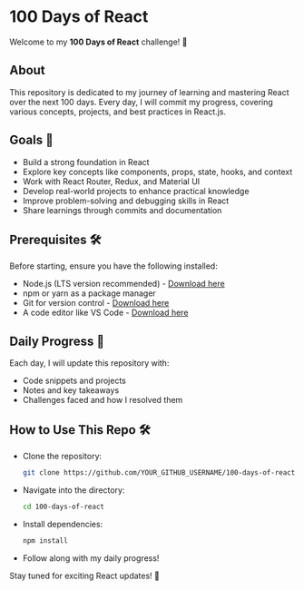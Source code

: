 # 100 Days of React

Welcome to my **100 Days of React** challenge! 🚀

## About
This repository is dedicated to my journey of learning and mastering React over the next 100 days. Every day, I will commit my progress, covering various concepts, projects, and best practices in React.js.

## Goals 🎯
- Build a strong foundation in React
- Explore key concepts like components, props, state, hooks, and context
- Work with React Router, Redux, and Material UI
- Develop real-world projects to enhance practical knowledge
- Improve problem-solving and debugging skills in React
- Share learnings through commits and documentation

## Prerequisites 🛠️
Before starting, ensure you have the following installed:
- Node.js (LTS version recommended) - [Download here](https://nodejs.org/)
- npm or yarn as a package manager
- Git for version control - [Download here](https://git-scm.com/)
- A code editor like VS Code - [Download here](https://code.visualstudio.com/)

## Daily Progress 📅
Each day, I will update this repository with:
- Code snippets and projects
- Notes and key takeaways
- Challenges faced and how I resolved them

## How to Use This Repo 🛠️
- Clone the repository:
  ```sh
  git clone https://github.com/YOUR_GITHUB_USERNAME/100-days-of-react.git
  ```
- Navigate into the directory:
  ```sh
  cd 100-days-of-react
  ```
- Install dependencies:
  ```sh
  npm install
  ```
- Follow along with my daily progress!


Stay tuned for exciting React updates! 🎉

